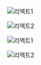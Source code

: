 ![리엑트1](https://github.com/fxzz/ReactStudy/assets/3148006/f4b83276-6d37-491d-a7d2-06ba1229ed00)

![리엑트2](https://github.com/fxzz/ReactStudy/assets/3148006/6ba8a214-c81e-4258-b63a-8e84b938c2eb)


![리엑트1](https://github.com/fxzz/ReactStudy/assets/3148006/2302a7df-f6d5-4e67-9294-dc72d268d354)

![리엑트2](https://github.com/fxzz/ReactStudy/assets/3148006/25b73532-e2c1-4e44-bdd8-4e9640e161fa)
